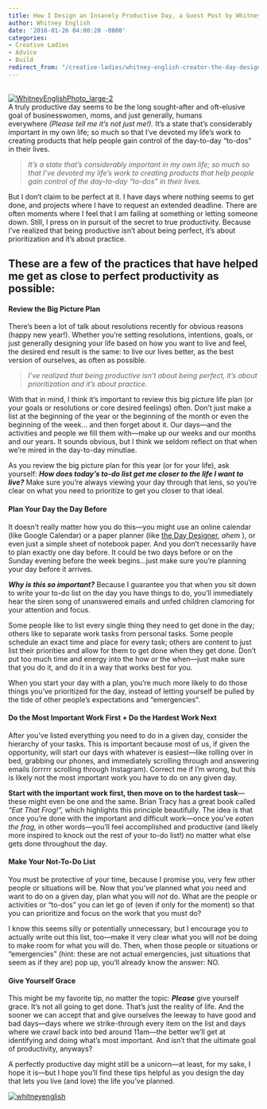 ```yaml
---
title: How I Design an Insanely Productive Day, a Guest Post by Whitney English
author: Whitney English
date: '2016-01-26 04:00:20 -0800'
categories:
- Creative Ladies
- Advice
- Build
redirect_from: "/creative-ladies/whitney-english-creator-the-day-designer-shares-her-five-secrets-to-an-insanely-productive-day/"
---
```


[  
](http://yellowconference.com/wp-content/uploads/2016/01/WhitneyEnglishPhoto_large-2.jpg)[![WhitneyEnglishPhoto_large-2](http://yellowconference.com/wp-content/uploads/2016/01/WhitneyEnglishPhoto_large-21.jpg)](http://yellowconference.com/wp-content/uploads/2016/01/WhitneyEnglishPhoto_large-21.jpg)[  
](http://yellowconference.com/wp-content/uploads/2016/01/WhitneyEnglishPhoto_large-2-copy.jpg)A truly productive day seems to be the long sought-after and oft-elusive goal of businesswomen, moms, and just generally, humans everywhere _(Please tell me it’s not just me!)._ It’s a state that’s considerably important in my own life; so much so that I’ve devoted my life’s work to creating products that help people gain control of the day-to-day “to-dos” in their lives.

> _It’s a state that’s considerably important in my own life; so much so that I’ve devoted my life’s work to creating products that help people gain control of the day-to-day “to-dos” in their lives._

But I don’t claim to be perfect at it. I have days where nothing seems to get done, and projects where I have to request an extended deadline. There are often moments where I feel that I am failing at something or letting someone down. Still, I press on in pursuit of the secret to true productivity. Because I’ve realized that being productive isn’t about being perfect, it’s about prioritization and it’s about practice.

## These are a few of the practices that have helped me get as close to perfect productivity as possible:

#### **Review the Big Picture Plan**

There’s been a lot of talk about resolutions recently for obvious reasons (happy new year!). Whether you’re setting resolutions, intentions, goals, or just generally designing your life based on how you want to live and feel, the desired end result is the same: to live our lives better, as the best version of ourselves, as often as possible.

> _I’ve realized that being productive isn’t about being perfect, it’s about prioritization and it’s about practice._

With that in mind, I think it’s important to review this big picture life plan (or your goals or resolutions or core desired feelings) often. Don’t just make a list at the beginning of the year or the beginning of the month or even the beginning of the week... and then forget about it. Our days—and the activities and people we fill them with—make up our weeks and our months and our years. It sounds obvious, but I think we seldom reflect on that when we’re mired in the day-to-day minutiae.

As you review the big picture plan for this year (or for your life), ask yourself: **_How does today’s to-do list get me closer to the life I want to live?_** Make sure you’re always viewing your day through that lens, so you’re clear on what you need to prioritize to get you closer to that ideal.

#### **Plan Your Day the Day Before**

It doesn’t really matter how you do this—you might use an online calendar (like Google Calendar) or a paper planner (like [the Day Designer](http://shop.daydesigner.com/), _ahem_ ), or even just a simple sheet of notebook paper. And you don’t necessarily have to plan exactly one day before. It could be two days before or on the Sunday evening before the week begins...just make sure you’re planning your day before it arrives.

_**Why is this so important?**_ Because I guarantee you that when you sit down to write your to-do list on the day you have things to do, you’ll immediately hear the siren song of unanswered emails and unfed children clamoring for your attention and focus.

Some people like to list every single thing they need to get done in the day; others like to separate work tasks from personal tasks. Some people schedule an exact time and place for every task; others are content to just list their priorities and allow for them to get done when they get done. Don’t put too much time and energy into the how or the when—just make sure that you do it, and do it in a way that works best for you.

When you start your day with a plan, you’re much more likely to do those things you’ve prioritized for the day, instead of letting yourself be pulled by the tide of other people’s expectations and “emergencies”.

#### **Do the Most Important Work First + Do the Hardest Work Next**

After you’ve listed everything you need to do in a given day, consider the hierarchy of your tasks. This is important because most of us, if given the opportunity, will start our days with whatever is easiest—like rolling over in bed, grabbing our phones, and immediately scrolling through and answering emails (orrrrr scrolling through Instagram). Correct me if I’m wrong, but this is likely not the most important work you have to do on any given day.

**Start with the important work first, then move on to the hardest task**—these might even be one and the same. Brian Tracy has a great book called _“Eat That Frog!”,_ which highlights this principle beautifully. The idea is that once you’re done with the important and difficult work—once you’ve _eaten the frog,_ in other words—you’ll feel accomplished and productive (and likely more inspired to knock out the rest of your to-do list!) no matter what else gets done throughout the day.

#### **Make Your Not-To-Do List**

You must be protective of your time, because I promise you, very few other people or situations will be. Now that you’ve planned what you need and want to do on a given day, plan what you will _not_ do. What are the people or activities or “to-dos” you can let go of (even if only for the moment) so that you can prioritize and focus on the work that you must do?

I know this seems silly or potentially unnecessary, but I encourage you to actually write out this list, too—make it very clear what you will _not_ be doing to make room for what you will do. Then, when those people or situations or “emergencies” (hint: these are not actual emergencies, just situations that seem as if they are) pop up, you’ll already know the answer: NO.

#### **Give Yourself Grace**

This might be my favorite tip, no matter the topic: **_Please_** give yourself grace. It’s not all going to get done. That’s just the reality of life. And the sooner we can accept that and give ourselves the leeway to have good and bad days—days where we strike-through every item on the list and days where we crawl back into bed around 11am—the better we’ll get at identifying and doing what’s most important. And isn’t that the ultimate goal of productivity, anyways?

A perfectly productive day might still be a unicorn—at least, for my sake, I hope it is—but I hope you’ll find these tips helpful as you design the day that lets you live (and love) the life you’ve planned.

[![whitneyenglish](http://yellowconference.com/wp-content/uploads/2016/01/whitneyenglish.jpg)](http://whitneyenglish.com/)
